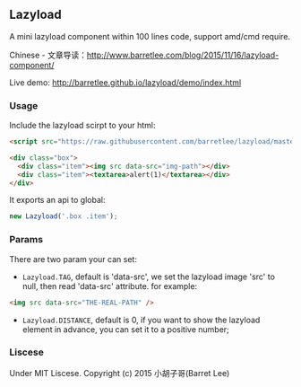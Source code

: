 ## Lazyload

A mini lazyload component within 100 lines code, support amd/cmd require.

Chinese - 文章导读：<http://www.barretlee.com/blog/2015/11/16/lazyload-component/>

Live demo: <http://barretlee.github.io/lazyload/demo/index.html>

### Usage

Include the lazyload scirpt to your html:

```html
<script src="https://raw.githubusercontent.com/barretlee/lazyload/master/index.js"></script>

<div class="box">
  <div class="item"><img src data-src="img-path"></div>
  <div class="item"><textarea>alert(1)</textarea></div>
</div>
```

It exports an api to global:

```js
new Lazyload('.box .item');
```


### Params 

There are two param your can set:

- `Lazyload.TAG`, default is 'data-src', we set the lazyload image 'src' to null, then read 'data-src' attribute. for example:
```html
<img src data-src="THE-REAL-PATH" />
```
- `Lazyload.DISTANCE`, default is 0, if you want to show the lazyload element in advance, you can set it to a positive number;

### Liscese

Under MIT Liscese. Copyright (c) 2015 小胡子哥(Barret Lee)
